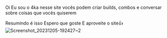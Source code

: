 Oi
Eu sou o 4ka
nesse site vocês podem criar builds, combos
e conversar sobre coisas que vocês quiserem

Resumindo é isso
Espero que goste
E aproveite o site👍![Screenshot_20231205-192427~2](https://github.com/4kabroxa/4kabroxa/assets/150754150/92ae1ed5-8e66-4cba-97ed-6278f53aca8c)


<!---
4kabroxa/4kabroxa is a ✨ special ✨ repository because its `README.md` (this file) appears on your GitHub profile.
You can click the Preview link to take a look at your changes.
--->
